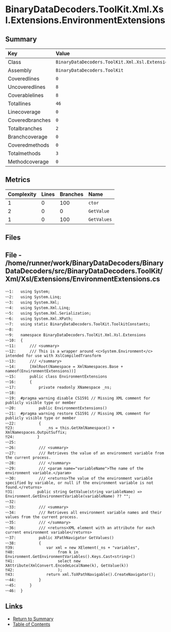 ﻿# BinaryDataDecoders.ToolKit.Xml.Xsl.Extensions.EnvironmentExtensions

## Summary

| Key             | Value                                                                 |
| :-------------- | :-------------------------------------------------------------------- |
| Class           | `BinaryDataDecoders.ToolKit.Xml.Xsl.Extensions.EnvironmentExtensions` |
| Assembly        | `BinaryDataDecoders.ToolKit`                                          |
| Coveredlines    | `0`                                                                   |
| Uncoveredlines  | `8`                                                                   |
| Coverablelines  | `8`                                                                   |
| Totallines      | `46`                                                                  |
| Linecoverage    | `0`                                                                   |
| Coveredbranches | `0`                                                                   |
| Totalbranches   | `2`                                                                   |
| Branchcoverage  | `0`                                                                   |
| Coveredmethods  | `0`                                                                   |
| Totalmethods    | `3`                                                                   |
| Methodcoverage  | `0`                                                                   |

## Metrics

| Complexity | Lines | Branches | Name        |
| :--------- | :---- | :------- | :---------- |
| 1          | 0     | 100      | `ctor`      |
| 2          | 0     | 0        | `GetValue`  |
| 1          | 0     | 100      | `GetValues` |

## Files

## File - /home/runner/work/BinaryDataDecoders/BinaryDataDecoders/src/BinaryDataDecoders.ToolKit/Xml/Xsl/Extensions/EnvironmentExtensions.cs

```CSharp
〰1:   using System;
〰2:   using System.Linq;
〰3:   using System.Xml;
〰4:   using System.Xml.Linq;
〰5:   using System.Xml.Serialization;
〰6:   using System.Xml.XPath;
〰7:   using static BinaryDataDecoders.ToolKit.ToolkitConstants;
〰8:   
〰9:   namespace BinaryDataDecoders.ToolKit.Xml.Xsl.Extensions
〰10:  {
〰11:      /// <summary>
〰12:      /// This is a wrapper around <c>System.Environment</c> intended for use with XslCompiledTransform
〰13:      /// </summary>
〰14:      [XmlRoot(Namespace = XmlNamespaces.Base + nameof(EnvironmentExtensions))]
〰15:      public class EnvironmentExtensions
〰16:      {
〰17:          private readonly XNamespace _ns;
〰18:  
〰19:  #pragma warning disable CS1591 // Missing XML comment for publicly visible type or member
〰20:          public EnvironmentExtensions()
〰21:  #pragma warning restore CS1591 // Missing XML comment for publicly visible type or member
〰22:          {
‼23:              _ns = this.GetXmlNamespace() + XmlNamespaces.OutputSuffix;
‼24:          }
〰25:  
〰26:          /// <summary>
〰27:          /// Retrieves the value of an environment variable from the current process.
〰28:          /// </summary>
〰29:          /// <param name="variableName">The name of the environment variable.</param>
〰30:          /// <returns>The value of the environment variable specified by variable, or null if the environment variable is not found.</returns>
‼31:          public string GetValue(string variableName) => Environment.GetEnvironmentVariable(variableName) ?? "";
〰32:  
〰33:          /// <summary>
〰34:          /// Retrieves all environment variable names and their values from the current process.
〰35:          /// </summary>
〰36:          /// <returns>XML element with an attribute for each current environment variable</returns>
〰37:          public XPathNavigator GetValues()
〰38:          {
‼39:              var xml = new XElement(_ns + "variables",
‼40:                   from k in Environment.GetEnvironmentVariables().Keys.Cast<string>()
‼41:                   select new XAttribute(XmlConvert.EncodeLocalName(k), GetValue(k))
‼42:                   );
‼43:              return xml.ToXPathNavigable().CreateNavigator();
〰44:          }
〰45:      }
〰46:  }
```

## Links

* [Return to Summary](Summary.md)
* [Table of Contents](../TOC.md)

